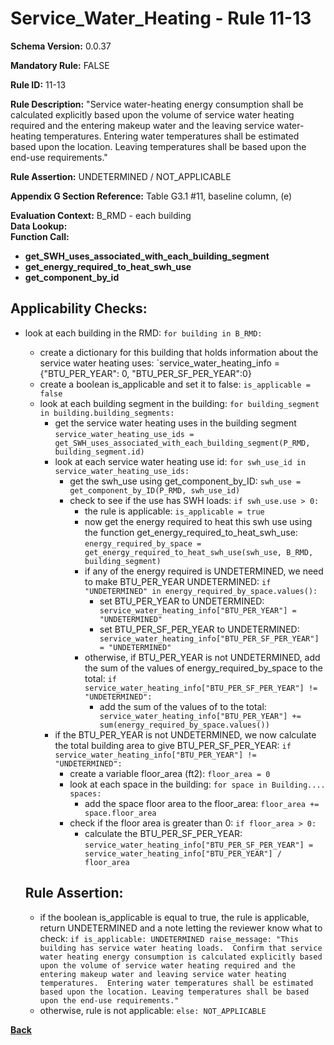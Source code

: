 # Service_Water_Heating - Rule 11-13  
**Schema Version:** 0.0.37  

**Mandatory Rule:** FALSE  

**Rule ID:** 11-13  

**Rule Description:** "Service water-heating energy consumption shall be calculated explicitly based upon the volume of service water heating required and the entering makeup water and the leaving service water-heating temperatures. Entering water temperatures shall be estimated based upon the location. Leaving temperatures shall be based upon the end-use requirements."  

**Rule Assertion:** UNDETERMINED / NOT_APPLICABLE  

**Appendix G Section Reference:** Table G3.1 #11, baseline column, (e)  

**Evaluation Context:** B_RMD - each building  
**Data Lookup:**   
**Function Call:**  
- **get_SWH_uses_associated_with_each_building_segment**
- **get_energy_required_to_heat_swh_use**  
- **get_component_by_id**  

## Applicability Checks:  
- look at each building in the RMD: `for building in B_RMD:`
    - create a dictionary for this building that holds information about the service water heating uses: `service_water_heating_info = {"BTU_PER_YEAR": 0, "BTU_PER_SF_PER_YEAR":0}
    - create a boolean is_applicable and set it to false: `is_applicable = false`
    - look at each building segment in the building: `for building_segment in building.building_segments:`
        - get the service water heating uses in the building segment `service_water_heating_use_ids = get_SWH_uses_associated_with_each_building_segment(P_RMD, building_segment.id)`
        - look at each service water heating use id: `for swh_use_id in service_water_heating_use_ids:`
            - get the swh_use using get_component_by_ID: `swh_use = get_component_by_ID(P_RMD, swh_use_id)`
            - check to see if the use has SWH loads: `if swh_use.use > 0:`
                - the rule is applicable: `is_applicable = true`
                - now get the energy required to heat this swh use using the function get_energy_required_to_heat_swh_use: `energy_required_by_space = get_energy_required_to_heat_swh_use(swh_use, B_RMD, building_segment)`
                - if any of the energy required is UNDETERMINED, we need to make BTU_PER_YEAR UNDETERMINED: `if "UNDETERMINED" in energy_required_by_space.values():`
                    - set BTU_PER_YEAR to UNDETERMINED: ` service_water_heating_info["BTU_PER_YEAR"] = "UNDETERMINED"`
                    - set BTU_PER_SF_PER_YEAR to UNDETERMINED: ` service_water_heating_info["BTU_PER_SF_PER_YEAR"] = "UNDETERMINED"`
                - otherwise, if BTU_PER_YEAR is not UNDETERMINED, add the sum of the values of energy_required_by_space to the total: `if service_water_heating_info["BTU_PER_SF_PER_YEAR"] != "UNDETERMINED":`
                    - add the sum of the values of to the total: ` service_water_heating_info["BTU_PER_YEAR"] += sum(energy_required_by_space.values())`
        - if the BTU_PER_YEAR is not UNDETERMINED, we now calculate the total building area to give BTU_PER_SF_PER_YEAR: `if service_water_heating_info["BTU_PER_YEAR"] != "UNDETERMINED":`
            - create a variable floor_area (ft2): `floor_area = 0`
            - look at each space in the building: `for space in Building.... spaces:`
                - add the space floor area to the floor_area: `floor_area += space.floor_area`
            - check if the floor area is greater than 0: `if floor_area > 0:`
                - calculate the BTU_PER_SF_PER_YEAR: `service_water_heating_info["BTU_PER_SF_PER_YEAR"] = service_water_heating_info["BTU_PER_YEAR"] / floor_area`
      
    
    ## Rule Assertion:
    - if the boolean is_applicable is equal to true, the rule is applicable, return UNDETERMINED and a note letting the reviewer know what to check: `if is_applicable: UNDETERMINED raise_message: "This building has service water heating loads.  Confirm that service water heating energy consumption is calculated explicitly based upon the volume of service water heating required and the entering makeup water and leaving service water heating temperatures.  Entering water temperatures shall be estimated based upon the location. Leaving temperatures shall be based upon the end-use requirements."`
    - otherwise, rule is not applicable: `else: NOT_APPLICABLE`

**[Back](../_toc.md)**
